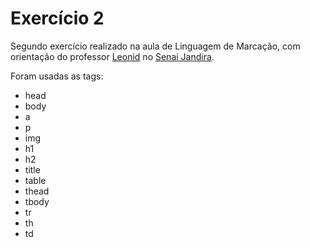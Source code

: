 # Exercício 2

Segundo exercício realizado na aula de Linguagem de Marcação, com orientação do professor [Leonid](https://github.com/fernandoleonid) no [Senai Jandira](https://jandira.sp.senai.br/).

Foram usadas as tags:
* head
* body
* a
* p
* img
* h1
* h2
* title
* table
* thead
* tbody
* tr
* th
* td
